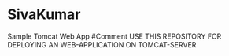 # SivaKumar
Sample Tomcat Web App
#Comment
USE THIS REPOSITORY FOR DEPLOYING AN WEB-APPLICATION ON TOMCAT-SERVER
